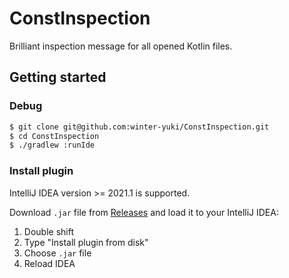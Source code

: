 # ConstInspection

<!-- Plugin description -->
Brilliant inspection message for all opened Kotlin files.
<!-- Plugin description end -->

## Getting started

### Debug

```bash
$ git clone git@github.com:winter-yuki/ConstInspection.git 
$ cd ConstInspection
$ ./gradlew :runIde
```

### Install plugin

IntelliJ IDEA version >= 2021.1 is supported.

Download `.jar` file from [Releases](https://github.com/winter-yuki/ConstInspection/releases) and load it to your IntelliJ IDEA:
1. Double shift
2. Type "Install plugin from disk"
3. Choose `.jar` file
4. Reload IDEA
